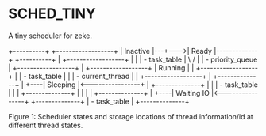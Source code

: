 SCHED_TINY
==========

A tiny scheduler for zeke.

+----------+        +------------------+
| Inactive |---+--->| Ready            |-------------+
+----------+   |    +------------------+             |
               |    | - task_table     |            \ /
               |    | - priority_queue |    +------------------+
               |    +------------------+    | Running          |
               |                            +------------------+
               |                            | - task_table     |
               |                            | - current_thread |
               |                            +------------------+
               |    +--------------+                 |
               +----| Sleeping     |<----------------+
               |    +--------------+                 |
               |    | - task_table |                 |
               |    +--------------+                 |
               |                                     |
               |    +--------------+                 |
               +----| Waiting IO   |<----------------+
                    +--------------+
                    | - task_table |
                    +--------------+

Figure 1: Scheduler states and storage locations of thread information/id at
different thread states.
